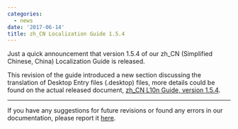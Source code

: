```yaml
---
categories:
  - news
date: '2017-06-14'
title: zh_CN Localization Guide 1.5.4
---
```



Just a quick announcement that version 1.5.4 of our zh_CN (Simplified Chinese, China) Localization Guide is released.

This revision of the guide introduced a new section discussing the translation of Desktop Entry files (.desktop) files, more details could be found on the actual released document, [zh_CN L10n Guide, version 1.5.4](https://repo.aosc.io/aosc-l10n/zh_CN_l10n_1.5.4.pdf).

--------

If you have any suggestions for future revisions or found any errors in our documentation, please report it [here](https://github.com/AOSC-Dev/translations/issues/new).